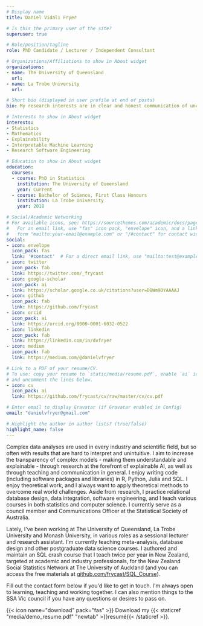 ```yaml
---
# Display name
title: Daniel Vidali Fryer

# Is this the primary user of the site?
superuser: true

# Role/position/tagline
role: PhD Candidate / Lecturer / Independent Consultant

# Organizations/Affiliations to show in About widget
organizations:
- name: The University of Queensland
  url:
- name: La Trobe University
  url:

# Short bio (displayed in user profile at end of posts)
bio: My research interests are in clear and honest communication of uncertainty

# Interests to show in About widget
interests:
- Statistics
- Mathematics
- Explainability
- Interpretable Machine Learning
- Research Software Engineering

# Education to show in About widget
education:
  courses:
  - course: PhD in Statistics
    institution: The University of Queensland
    year: Current
  - course: Bachelor of Science, First Class Honours
    institution: La Trobe University
    year: 2018

# Social/Academic Networking
# For available icons, see: https://sourcethemes.com/academic/docs/page-builder/#icons
#   For an email link, use "fas" icon pack, "envelope" icon, and a link in the
#   form "mailto:your-email@example.com" or "/#contact" for contact widget.
social:
- icon: envelope
  icon_pack: fas
  link: '#contact'  # For a direct email link, use "mailto:test@example.org".
- icon: twitter
  icon_pack: fab
  link: https://twitter.com/_frycast
- icon: google-scholar
  icon_pack: ai
  link: https://scholar.google.co.uk/citations?user=DBWm9DYAAAAJ
- icon: github
  icon_pack: fab
  link: https://github.com/frycast
- icon: orcid
  icon_pack: ai
  link: https://orcid.org/0000-0001-6032-0522
- icon: linkedin
  icon_pack: fab
  link: https://linkedin.com/in/dvfryer
- icon: medium
  icon_pack: fab
  link: https://medium.com/@danielvfryer

# Link to a PDF of your resume/CV.
# To use: copy your resume to `static/media/resume.pdf`, enable `ai` icons in `params.toml`, 
# and uncomment the lines below.
- icon: cv
  icon_pack: ai
  link: https://github.com/frycast/cv/raw/master/cv/cv.pdf

# Enter email to display Gravatar (if Gravatar enabled in Config)
email: "danielvfryer@gmail.com"

# Highlight the author in author lists? (true/false)
highlight_name: false
---
```


Complex data analyses are used in every industry and scientific field, but so often with results that are hard to interpret and unintuitive. I aim to increase the transparency of complex models - making them understandable and explainable - through research at the forefront of explainable AI, as well as through teaching and communication in general. I enjoy writing code (including software packages and libraries) in R, Python, Julia and SQL. I enjoy theoretical work, and I always want to apply theoretical methods to overcome real world challenges. Aside from research, I practice relational database design, data integration, software engineering, and I teach various courses in both statistics and computer science. I currently serve as a council member and Communications Officer at the Statistical Society of Australia.

Lately, I've been working at The University of Queensland, La Trobe University and Monash University, in various roles as a sessional lecturer and research assistant. I'm currently teaching meta-analysis, database design and other postgraduate data science courses. I authored and maintain an SQL crash course that I teach twice per year in New Zealand, targeted at academic and industry professionals, for the New Zealand Social Statistics Network at The University of Auckland (and you can access the free materials at [github.com/frycast/SQL_Course](https://github.com/frycast/SQL_Course)).

Fill out the contact form below if you'd like to get in touch. 
I'm always open to learning, teaching and working together. 
I can also mention things to the SSA Vic council if you have any questions or desires to pass on.

{{< icon name="download" pack="fas" >}} Download my {{< staticref "media/demo_resume.pdf" "newtab" >}}resumé{{< /staticref >}}.
